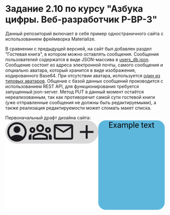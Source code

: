 # Задание 2.10 по курсу "Азбука цифры. Веб-разработчик Р-ВР-3"
Данный репозиторий включает в себя пример одностраничного сайта с использованием фреймворка Materialize.

В сравнении с предыдущей версией, на сайт был добавлен раздел "Гостевая книга", в котором можно оставлять сообщения. Сообщения пользователей содержатся в виде JSON-массива в [users_db.json](users_db.json). Сообщение состоит из адреса электронной почты, самого сообщения и опциально аватара, который хранится в виде изображения, кодированного Base64. При отсутствии аватара, используется [один из типовых аватаров](images/avatars). Общение с базой данных сообщений производится с использованием REST API, для функционирования требуется запущенный json-server. Метод PUT в данный момент остаётся нереализованным, так как противоречит самой сути гостевой книги (уже отправленные сообщения не должны быть редактируемыми), а также реализация редактируемости может сломать макет списка.

Первоначальный драфт дизайна сайта:
[](figma/Desktop%20-%201.svg?sanitize=true)
<img src="figma/Desktop%20-%201.svg?sanitize=true">